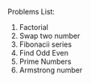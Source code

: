 Problems List:
1. Factorial
2. Swap two number
3. Fibonacii series
4. Find Odd Even
5. Prime Numbers
6. Armstrong number
